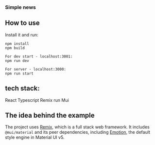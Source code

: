 ### Simple news


## How to use

Install it and run:

```
npm install
npm build

For dev start - localhost:3001:
npm run dev

For server - localhost:3000:
npm run start
```

## tech stack:
React
Typescript
Remix run
Mui


## The idea behind the example

The project uses [Remix](https://remix.run/), which is a full stack web framework.
It includes `@mui/material` and its peer dependencies, including [Emotion](https://emotion.sh/docs/introduction), the default style engine in Material UI v5.

